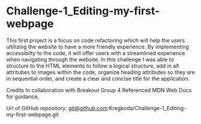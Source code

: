 # Challenge-1_Editing-my-first-webpage

This first project is a focus on code refactoring which will help the users ultilizing the website to have a more friendly experience. By implementing accessibilty to the code, it will offer users with a streamlined experience when navigating through the website. In this challenge I was able to structure to the HTML elements to follow a logical structure, add in alt attritubes to images within the code, organize heading attributes so they are in sequential order, and create a clear and concise title for the application.

Credits
In collaboration with Breakout Group 4
Referenced MDN Web Docs for guidance,


Url of GitHub repository: git@github.com:Kregkoda/Challenge-1_Editing-my-first-webpage.git

